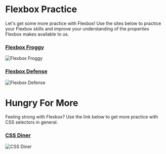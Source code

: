 # Flexbox Practice

Let's get some more practice with Flexbox! Use the sites below to practice your Flexbox skills and improve your understanding of the properties Flexbox makes available to us.

### [Flexbox Froggy](http://flexboxfroggy.com/)
![Flexbox Froggy](https://i.imgur.com/CULsppR.png)

### [Flexbox Defense](http://www.flexboxdefense.com/)
![Flexbox Defense](https://i.imgur.com/xaZxg7I.png)

# Hungry For More

Feeling strong with Flexbox? Use the link below to get more practice with CSS selectors in general.

### [CSS Diner](https://flukeout.github.io/)
![CSS Diner](https://i.imgur.com/Xvqr1ak.png)
